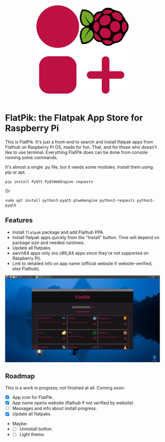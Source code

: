 <p align="center"><img src="img/FlatPik.png" style="width: 300px; margin-bottom:20px"></p>

# FlatPik: the Flatpak App Store for Raspberry Pi

This is FlatPik. It's just a front-end to search and install flatpak apps from Flathub on Raspberry Pi OS, made for fun. That, and for those who doesn't like to use terminal. Everything FlatPik does can be done from console running some commands.

It's almost a single .py file, but it needs some modules. Install them using pip or apt. 

```shell
pip install PyQt5 PyQtWebEngine requests
```

Or

```shell
sudo apt install python3-pyqt5.qtwebengine python3-requests python3-pyqt5
```

## Features

* Install `flatpak` package and add Flathub PPA.
* Install flatpak apps quickly from the "Install" button. Time will depend on package size and needed runtimes.
* Update all flatpaks.
* aarch64 apps only (no x86_64 apps since they're not supported on Raspberry Pi).
* Link to detailed info on app name (official website if website-verified, else Flathub).

![Captura de FlatPik](img/popular-apps.png)

## Roadmap

This is a work in progress; not finished at all. Coming soon:

* [x] App icon for FlatPik.
* [X] App name opens website (flathub if not verified by website)
* [ ] Messages and info about install progress.
* [x] Update all flatpaks.
* Maybe: 
* * [ ] Uninstall button.
* * [ ] Light theme.
